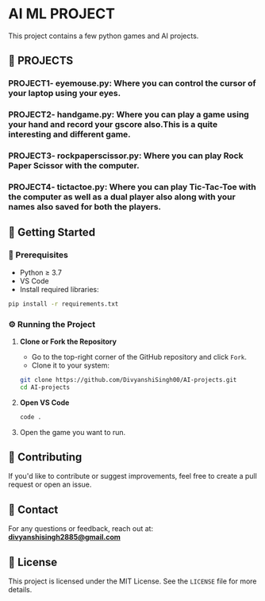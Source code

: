 # AI ML PROJECT

This project contains a few python games and AI projects.

## 📌 PROJECTS

### PROJECT1- eyemouse.py: Where you can control the cursor of your laptop using your eyes.

### PROJECT2- handgame.py: Where you can play a game using your hand and record your gscore also.This is a quite interesting and different game.

### PROJECT3- rockpaperscissor.py: Where you can play Rock Paper Scissor with the computer.

### PROJECT4- tictactoe.py: Where you can play Tic-Tac-Toe with the computer as well as a dual player also along with your names also saved for both the players.

## 🚀 Getting Started

### 🧾 Prerequisites

- Python ≥ 3.7
- VS Code
- Install required libraries:
```bash
pip install -r requirements.txt
```

### ⚙️ Running the Project

1. **Clone or Fork the Repository**
   - Go to the top-right corner of the GitHub repository and click `Fork`.
   - Clone it to your system:
   ```bash
   git clone https://github.com/DivyanshiSingh00/AI-projects.git
   cd AI-projects
   ```

2. **Open VS Code**
   ```bash
   code .
   ```
3. Open the game you want to run.


## 🤝 Contributing
If you'd like to contribute or suggest improvements, feel free to create a pull request or open an issue.

## 📧 Contact
For any questions or feedback, reach out at: **divyanshisingh2885@gmail.com**

## 📜 License
This project is licensed under the MIT License. See the `LICENSE` file for more details.
